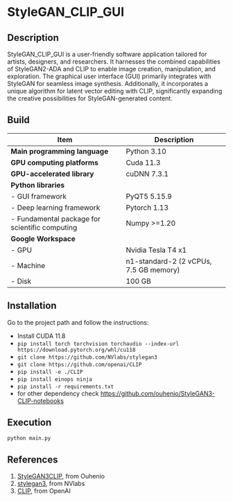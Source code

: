 # StyleGAN_CLIP_GUI

## Description
StyleGAN_CLIP_GUI is a user-friendly software application tailored for artists, designers, and researchers. It harnesses the combined capabilities of StyleGAN2-ADA and CLIP to enable image creation, manipulation, and exploration. The graphical user interface (GUI) primarily integrates with StyleGAN for seamless image synthesis. Additionally, it incorporates a unique algorithm for latent vector editing with CLIP, significantly expanding the creative possibilities for StyleGAN-generated content.

## Build
| Item                           | Description                                      |
|--------------------------------|--------------------------------------------------|
| **Main programming language**  | Python 3.10                                      |
| **GPU computing platforms**    | Cuda 11.3                                       |
| **GPU-accelerated library**    | cuDNN 7.3.1                                    |
| **Python libraries**           |                                                |
| - GUI framework                | PyQT5 5.15.9                                   |
| - Deep learning framework      | Pytorch 1.13                                   |
| - Fundamental package for scientific computing | Numpy >=1.20                |
| **Google Workspace**           |                                                |
| - GPU                          | Nvidia Tesla T4 x1                             |
| - Machine                      | n1-standard-2 (2 vCPUs, 7.5 GB memory)         |
| - Disk                         | 100 GB                                         |

## Installation
Go to the project path and follow the instructions:
 - Install CUDA 11.8
 - ``` pip install torch torchvision torchaudio --index-url https://download.pytorch.org/whl/cu118 ```
 - ``` git clone https://github.com/NVlabs/stylegan3 ```
 - ``` git clone https://github.com/openai/CLIP ```
 - ``` pip install -e ./CLIP ```
 - ``` pip install einops ninja ```
 - ``` pip install -r requirements.txt ```
 - for other dependency check https://github.com/ouhenio/StyleGAN3-CLIP-notebooks

## Execution
```console
python main.py
```
## References
1. [StyleGAN3CLIP](https://github.com/ouhenio/StyleGAN3-CLIP-notebooks), from Ouhenio
2. [stylegan3](https://github.com/NVlabs/stylegan3/tree/main), from NVlabs
3. [CLIP](https://github.com/openai/CLIP), from OpenAI 


